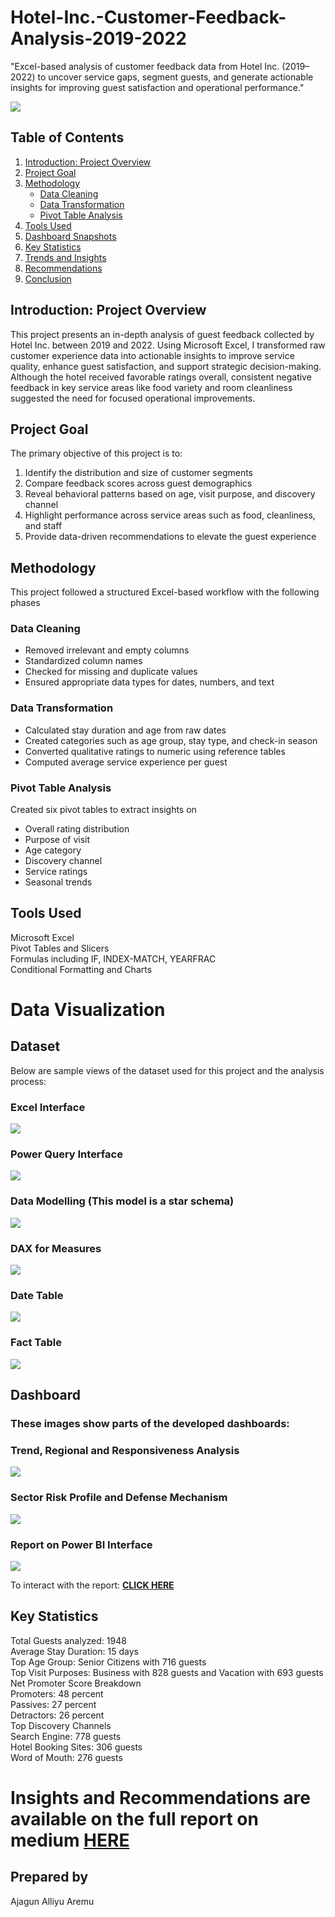 # Hotel-Inc.-Customer-Feedback-Analysis-2019-2022
"Excel-based analysis of customer feedback data from Hotel Inc. (2019–2022) to uncover service gaps, segment guests, and generate actionable insights for improving guest satisfaction and operational performance."

![](cybersecurity-concept-collage-design.jpg)

## Table of Contents

1. [Introduction: Project Overview](#introduction-project-overview)  
2. [Project Goal](#project-goal)  
3. [Methodology](#methodology)  
    - [Data Cleaning](#data-cleaning)  
    - [Data Transformation](#data-transformation)  
    - [Pivot Table Analysis](#pivot-table-analysis)  
4. [Tools Used](#tools-used)  
5. [Dashboard Snapshots](#dashboard-snapshots)  
6. [Key Statistics](#key-statistics)  
7. [Trends and Insights](#trends-and-insights)  
8. [Recommendations](#recommendations)  
9. [Conclusion](#conclusion)  


## Introduction: Project Overview

This project presents an in-depth analysis of guest feedback collected by Hotel Inc. between 2019 and 2022. Using Microsoft Excel, I transformed raw customer experience data into actionable insights to improve service quality, enhance guest satisfaction, and support strategic decision-making. Although the hotel received favorable ratings overall, consistent negative feedback in key service areas like food variety and room cleanliness suggested the need for focused operational improvements.

## Project Goal

The primary objective of this project is to:

1. Identify the distribution and size of customer segments
2. Compare feedback scores across guest demographics
3. Reveal behavioral patterns based on age, visit purpose, and discovery channel
4. Highlight performance across service areas such as food, cleanliness, and staff
5. Provide data-driven recommendations to elevate the guest experience

## Methodology

This project followed a structured Excel-based workflow with the following phases

### Data Cleaning

- Removed irrelevant and empty columns
- Standardized column names
- Checked for missing and duplicate values
- Ensured appropriate data types for dates, numbers, and text

### Data Transformation

- Calculated stay duration and age from raw dates
- Created categories such as age group, stay type, and check-in season
- Converted qualitative ratings to numeric using reference tables
- Computed average service experience per guest

### Pivot Table Analysis

Created six pivot tables to extract insights on  
- Overall rating distribution
- Purpose of visit
- Age category
- Discovery channel
- Service ratings
- Seasonal trends

## Tools Used

Microsoft Excel  
Pivot Tables and Slicers  
Formulas including IF, INDEX-MATCH, YEARFRAC  
Conditional Formatting and Charts

# Data Visualization
## Dataset
Below are sample views of the dataset used for this project and the analysis process:

### Excel Interface
![](DatasetinExcelInterface.png)

### Power Query Interface 
![](DatainPowerQueryInterface.png)

### Data Modelling (This model is a star schema)
![](DataModelinPowerBI.png)

### DAX for Measures
![](DAXinPowerBI.png)

### Date Table
![](DateTable.png)

### Fact Table
![](FactTableinTableView.png)

## Dashboard 

### These images show parts of the developed dashboards: 

### Trend, Regional and Responsiveness Analysis 
![](Reportpage1.png)

### Sector Risk Profile and Defense Mechanism 
![](Reportpage2.png)

### Report on Power BI Interface
![](ReportonPowerBIInterface.png)

To interact with the report: [**CLICK HERE**]()

## Key Statistics

Total Guests analyzed: 1948  
Average Stay Duration: 15 days  
Top Age Group: Senior Citizens with 716 guests  
Top Visit Purposes: Business with 828 guests and Vacation with 693 guests  
Net Promoter Score Breakdown  
Promoters: 48 percent  
Passives: 27 percent  
Detractors: 26 percent  
Top Discovery Channels  
Search Engine: 778 guests  
Hotel Booking Sites: 306 guests  
Word of Mouth: 276 guests

# Insights and Recommendations are available on the full report on medium [**HERE**](https://medium.com/@ajagunalliyu/customer-feedback-analysis-for-hotel-inc-using-excel-c1319f9d0451)


## Prepared by
Ajagun Alliyu Aremu  
